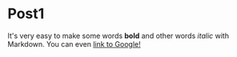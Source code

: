 # Post1  
It's very easy to make some words **bold** and other words *italic* with Markdown. You can even [link to Google!](http://google.com)
